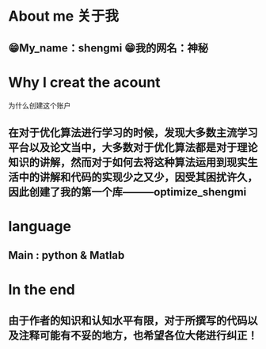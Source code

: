# About me 关于我
## 😁My_name：**shengmi**   😁我的网名：**神秘**
# Why I creat the acount
为什么创建这个账户
## 在对于优化算法进行学习的时候，发现大多数主流学习平台以及论文当中，大多数对于优化算法都是对于理论知识的讲解，然而对于如何去将这种算法运用到现实生活中的讲解和代码的实现少之又少，因受其困扰许久，因此创建了我的第一个库———optimize_shengmi
# language
## Main : python & Matlab
# In the end
## 由于作者的知识和认知水平有限，对于所撰写的代码以及注释可能有不妥的地方，也希望各位大佬进行纠正！
